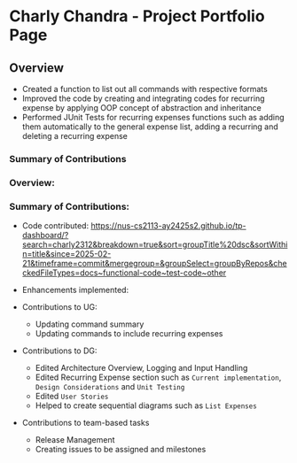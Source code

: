 # Charly Chandra - Project Portfolio Page

## Overview
* Created a function to list out all commands with respective formats
* Improved the code by creating and integrating codes for recurring expense
by applying OOP concept of abstraction and inheritance 
* Performed JUnit Tests for recurring expenses functions such as
adding them automatically to the general expense list, 
adding a recurring and deleting a recurring expense

### Summary of Contributions

### Overview:

### Summary of Contributions:

* Code contributed:
https://nus-cs2113-ay2425s2.github.io/tp-dashboard/?search=charly2312&breakdown=true&sort=groupTitle%20dsc&sortWithin=title&since=2025-02-21&timeframe=commit&mergegroup=&groupSelect=groupByRepos&checkedFileTypes=docs~functional-code~test-code~other

* Enhancements implemented:
* Contributions to UG:
  * Updating command summary
  * Updating commands to include recurring expenses

* Contributions to DG:
  * Edited Architecture Overview, Logging and Input Handling
  * Edited Recurring Expense section such as `Current implementation`, `Design Considerations`
  and `Unit Testing`
  * Edited `User Stories`
  * Helped to create sequential diagrams such as `List Expenses`

* Contributions to team-based tasks
  * Release Management
  * Creating issues to be assigned and milestones